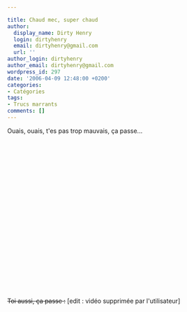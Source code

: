 ```yaml
---

title: Chaud mec, super chaud
author:
  display_name: Dirty Henry
  login: dirtyhenry
  email: dirtyhenry@gmail.com
  url: ''
author_login: dirtyhenry
author_email: dirtyhenry@gmail.com
wordpress_id: 297
date: '2006-04-09 12:48:00 +0200'
categories:
- Catégories
tags:
- Trucs marrants
comments: []
---
```

Ouais, ouais, t'es pas trop mauvais, ça passe...

<object width="425" height="344"><param name="movie" value="http://www.youtube.com/v/MCpWY20I6jk&hl=fr&fs=1&"></param><param name="allowFullScreen" value="true"></param><param name="allowscriptaccess" value="always"></param><embed src="http://www.youtube.com/v/MCpWY20I6jk&hl=fr&fs=1&" type="application/x-shockwave-flash" allowscriptaccess="always" allowfullscreen="true" width="425" height="344"></embed></object>

<strike>Toi aussi, ça passe :</strike> [edit : vidéo supprimée par l'utilisateur]
